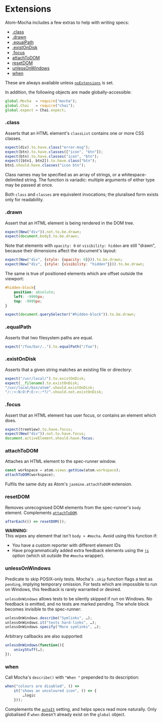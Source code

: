 Extensions
==========

Atom-Mocha includes a few extras to help with writing specs:

* [.class](#class)
* [.drawn](#drawn)
* [.equalPath](#equalpath)
* [.existOnDisk](#existondisk)
* [.focus](#focus)
* [attachToDOM](#attachtodom)
* [resetDOM](#resetdom)
* [unlessOnWindows](#unlessonwindows)
* [when](#when)

These are always available unless [`noExtensions`](options.md#noextensions) is set.

In addition, the following objects are made globally-accessible:

```js
global.Mocha  = require("mocha");
global.Chai   = require("chai");
global.expect = Chai.expect;
```


### .class
Asserts that an HTML element's `classList` contains one or more CSS classes.

```js
expect(div).to.have.class("error-msg");
expect(btn).to.have.classes(["icon", "btn"]);
expect(btn).to.have.classes("icon", "btn");
expect([btn1, btn2]).to.have.class("btn");
btn1.should.have.classes("icon btn");
```

Class names may be specified as an array of strings, or a whitespace-delimited string.
The function is variadic: multiple arguments of either type may be passed at once.

Both `class` and `classes` are equivalent invocations; the pluralised form exists only for readability.



### .drawn
Assert that an HTML element is being rendered in the DOM tree.

```js
expect(New("div")).not.to.be.drawn;
expect(document.body).to.be.drawn;
```

Note that elements with `opacity: 0` or `visibility: hidden` are still "drawn",
because their dimensions affect the document's layout:

```js
expect(New("div", {style: {opacity: 0}})).to.be.drawn;
expect(New("div", {style: {visibility: "hidden"}})).to.be.drawn;
```

The same is true of positioned elements which are offset outside the viewport:

```css
#hidden-block{
	position: absolute;
	left: -9999px;
	top: -9999px;
}
```

```js
expect(document.querySelector("#hidden-block")).to.be.drawn;
```


### .equalPath
Asserts that two filesystem paths are equal.

```js
expect("/foo/bar/..").to.equalPath("/foo");
```



### .existOnDisk
Asserts that a given string matches an existing file or directory:

```js
expect("/usr/local/").to.existOnDisk;
expect(__filename).to.existOnDisk;
"/usr/local/bin/atom".should.existOnDisk;
"/::<:N:O:P:E:>::*?/".should.not.existOnDisk;
```



### .focus
Assert that an HTML element has user focus, or contains an element which does.

```js
expect(treeView).to.have.focus;
expect(New("div")).not.to.have.focus;
document.activeElement.should.have.focus;
```


### attachToDOM
Attaches an HTML element to the spec-runner window.

```js
const workspace = atom.views.getView(atom.workspace);
attachToDOM(workspace);
```

Fulfils the same duty as Atom's `jasmine.attachToDOM` extension.



### resetDOM
Removes unrecognised DOM elements from the spec-runner's `body` element. Complements [`attachToDOM`](#attachtodom).

```js
afterEach(() => resetDOM());
```

__WARNING:__  
This wipes any element that isn't `body > #mocha`. Avoid using this function if:
* You have a custom reporter with different element IDs
* Have programmatically added extra feedback elements using the [`js`](options.md#js) option (which sit outside the `#mocha` wrapper).



### unlessOnWindows
Predicate to skip POSIX-only tests. Mocha's `.skip` function flags a test
as `pending`, implying temporary omission. For tests which are impossible
to run on Windows, this feedback is rarely warranted or desired.

`unlessOnWindows` allows tests to be silently skipped if run on Windows.
No feedback is emitted, and no tests are marked pending. The whole block
becomes invisible to the spec-runner:

~~~js
unlessOnWindows.describe("Symlinks", …);
unlessOnWindows.it("tests hard-links", …);
unlessOnWindows.specify("More symlinks", …);
~~~

Arbitrary callbacks are also supported:

~~~js
unlessOnWindows(function(){
	unixyStuff(…);
});
~~~



### when
Call Mocha's `describe()` with `"When "` prepended to its description:

~~~js
when("colours are disabled", () =>
	it("shows an uncoloured icon", () => {
		…logic
	}));
~~~

Complements the [`autoIt`][] setting, and helps specs read more naturally.
Only globalised if `when` doesn't already exist on the `global` object.

[`autoIt`]: options.md#autoit
